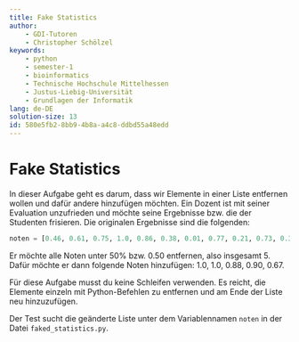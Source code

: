 ```yaml
---
title: Fake Statistics
author:
    - GDI-Tutoren
    - Christopher Schölzel
keywords:
    - python
    - semester-1
    - bioinformatics
    - Technische Hochschule Mittelhessen
    - Justus-Liebig-Universität
    - Grundlagen der Informatik
lang: de-DE
solution-size: 13
id: 580e5fb2-8bb9-4b8a-a4c8-ddbd55a48edd
---
```


# Fake Statistics

In dieser Aufgabe geht es darum, dass wir Elemente in einer Liste entfernen wollen und dafür andere hinzufügen möchten.
Ein Dozent ist mit seiner Evaluation unzufrieden und möchte seine Ergebnisse bzw. die der Studenten frisieren.
Die originalen Ergebnisse sind die folgenden:

```python
noten = [0.46, 0.61, 0.75, 1.0, 0.86, 0.38, 0.01, 0.77, 0.21, 0.73, 0.32, 0.99]
```

Er möchte alle Noten unter 50% bzw. 0.50 entfernen, also insgesamt 5. Dafür möchte er dann folgende Noten hinzufügen:
1.0, 1.0, 0.88, 0.90, 0.67.

Für diese Aufgabe musst du keine Schleifen verwenden. Es reicht, die Elemente einzeln mit Python-Befehlen zu entfernen und am Ende der Liste neu hinzuzufügen.

Der Test sucht die geänderte Liste unter dem Variablennamen `noten` in der Datei `faked_statistics.py`.
